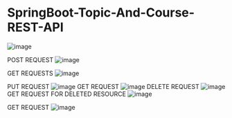 # SpringBoot-Topic-And-Course-REST-API
![image](https://user-images.githubusercontent.com/49395775/78936605-8b777400-7acc-11ea-98eb-d44699d5a0c1.png)


POST REQUEST
![image](https://user-images.githubusercontent.com/49395775/78936720-beba0300-7acc-11ea-96c1-befe6e785445.png)

GET REQUESTS
![image](https://user-images.githubusercontent.com/49395775/78936754-cd081f00-7acc-11ea-9e87-65d36ed70716.png)


PUT REQUEST
![image](https://user-images.githubusercontent.com/49395775/78936901-13f61480-7acd-11ea-8131-b90c2e0513ef.png)
GET REQUEST
![image](https://user-images.githubusercontent.com/49395775/78936933-2708e480-7acd-11ea-8857-c89e66211387.png)
DELETE REQUEST
![image](https://user-images.githubusercontent.com/49395775/78936977-4142c280-7acd-11ea-858a-206b8c921d95.png)
GET REQUEST FOR DELETED RESOURCE
![image](https://user-images.githubusercontent.com/49395775/78937008-4f90de80-7acd-11ea-9ace-cb422383f10c.png)

GET REQUEST
![image](https://user-images.githubusercontent.com/49395775/78937042-60d9eb00-7acd-11ea-8d8c-500be685ea21.png)



